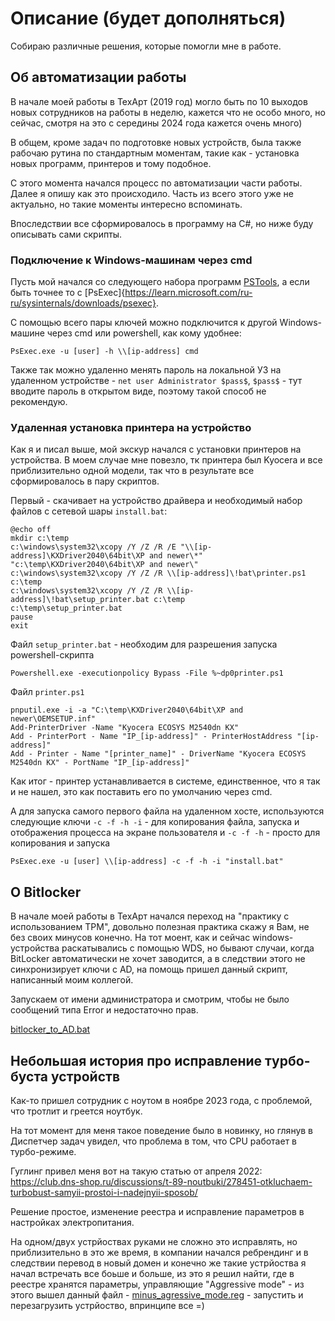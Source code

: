 # Описание (будет дополняться)

Собираю различные решения, которые помогли мне в работе.

## Об автоматизации работы

В начале моей работы в ТехАрт (2019 год) могло быть по 10 выходов новых сотрудников на работы в неделю, кажется что не особо много, но сейчас, смотря на это с середины 2024 года кажется очень много)

В общем, кроме задач по подготовке новых устройств, была также рабочаю рутина по стандартным моментам, такие как - установка новых программ, принтеров и тому подобное.

С этого момента начался процесс по автоматизации части работы. Далее я опишу как это происходило. Часть из всего этого уже не актуально, но такие моменты интересно вспоминать.

Впоследствии все сформировалось в программу на C#, но ниже буду описывать сами скрипты. 

### Подключение к Windows-машинам через cmd

Пусть мой начался со следующего набора программ [PSTools](https://learn.microsoft.com/ru-ru/sysinternals/downloads/pstools), а если быть точнее то с [PsExec]{https://learn.microsoft.com/ru-ru/sysinternals/downloads/psexec}.

С помощью всего пары ключей можно подключится к другой Windows-машине через cmd или powershell, как кому удобнее:
```
PsExec.exe -u [user] -h \\[ip-address] cmd
```
Также так можно удаленно менять пароль на локальной УЗ на удаленном устройстве - `net user Administrator $pass$`, `$pass$` - тут вводите пароль в открытом виде, поэтому такой способ не рекомендую.

### Удаленная установка принтера на устройство
Как я и писал выше, мой экскур начался с установки принтеров на устройства. В моем случае мне повезло, тк принтера был Kyocera и все приблизительно одной модели, так что в результате все сформировалось в пару скриптов.

Первый - скачивает на устройство драйвера и необходимый набор файлов с сетевой шары `install.bat`:
```
@echo off
mkdir c:\temp
c:\windows\system32\xcopy /Y /Z /R /E "\\[ip-address]\KXDriver2040\64bit\XP and newer\*" "c:\temp\KXDriver2040\64bit\XP and newer\"
c:\windows\system32\xcopy /Y /Z /R \\[ip-address]\!bat\printer.ps1 c:\temp
c:\windows\system32\xcopy /Y /Z /R \\[ip-address]\!bat\setup_printer.bat c:\temp
c:\temp\setup_printer.bat
pause
exit
```

Файл `setup_printer.bat` - необходим для разрешения запуска powershell-скрипта
```
Powershell.exe -executionpolicy Bypass -File %~dp0printer.ps1
```

Файл `printer.ps1`
```
pnputil.exe -i -a "C:\temp\KXDriver2040\64bit\XP and newer\OEMSETUP.inf"
Add-PrinterDriver -Name "Kyocera ECOSYS M2540dn KX"
Add - PrinterPort - Name "IP_[ip-address]" - PrinterHostAddress "[ip-address]"
Add - Printer - Name "[printer_name]" - DriverName "Kyocera ECOSYS M2540dn KX" - PortName "IP_[ip-address]"
```
Как итог - принтер устанавливается в системе, единственное, что я так и не нашел, это как поставить его по умолчанию через cmd.

А для запуска самого первого файла на удаленном хосте, используются следующие ключи `-c -f -h -i` - для копирования файла, запуска и отображения процесса на экране пользователя и `-c -f -h` - просто для копирования и запуска
```
PsExec.exe -u [user] \\[ip-address] -c -f -h -i "install.bat"
```

## О Bitlocker

В начале моей работы в ТехАрт начался переход на "практику с использованием TPM", довольно полезная практика скажу я Вам, не без своих минусов конечно. На тот моент, как и сейчас windows-устройства раскатывались с помощью WDS, но бывают случаи, когда BitLocker автоматически не хочет заводится, а в следствии этого не синхронизирует ключи с AD, на помощь пришел данный скрипт, написанный моим коллегой.

Запускаем от имени администратора и смотрим, чтобы не было сообщений типа Error и недостаточно прав.

[bitlocker_to_AD.bat](https://github.com/YuryArlouski/working-moments/blob/main/Windows/bitlocker_to_AD.bat)


## Небольшая история про исправление турбо-буста устройств

Как-то пришел сотрудник с ноутом в ноябре 2023 года, с проблемой, что тротлит и греется ноутбук.

На тот момент для меня такое поведение было в новинку, но глянув в Диспетчер задач увидел, что проблема в том, что CPU работает в турбо-режиме.

Гуглинг привел меня вот на такую статью от апреля 2022: https://club.dns-shop.ru/discussions/t-89-noutbuki/278451-otkluchaem-turbobust-samyii-prostoi-i-nadejnyii-sposob/

Решение простое, изменение реестра и исправление параметров в настройках электропитания.

На одном/двух устрйоствах руками не сложно это исправлять, но приблизительно в это же время, в компании начался ребрендинг и в следствии перевод в новый домен и конечно же такие устрйоства я начал встречать все боьше и больше, из это я решил найти, где в реестре хранятся параметры, управляющие "Aggressive mode" - из этого вышел данный файл - [minus_agressive_mode.reg](https://github.com/YuryArlouski/working-moments/blob/main/Windows/minus_agressive_mode.reg) - запустить и перезагрузить устрйоство, впринципе все =)
